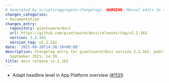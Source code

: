 ```yaml
---
# Generated by scripts/aggregate-changelogs. WARNING: Manual edits to this files will be overwritten.
changes_categories:
- Documentation
changes_entry:
  repository: giantswarm/docs
  url: https://github.com/giantswarm/docs/releases/tag/v2.2.162
  version: 2.2.162
  version_tag: v2.2.162
date: '2021-09-28T14:38:18+00:00'
description: Changelog entry for giantswarm/docs version 2.2.162, published on 28
  September 2021, 14:38.
title: docs release v2.2.162
---
```


- Adapt headline level in App Platform overview ([#1131](https://github.com/giantswarm/docs/pull/1131))
